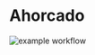 # Ahorcado

![example workflow](https://github.com/github/docs/actions/workflows/build.yml/badge.svg)

